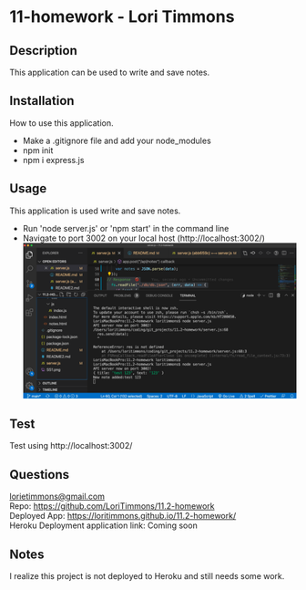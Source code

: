 # 11-homework - Lori Timmons 

## Description
This application can be used to write and save notes. 

## Installation
How to use this application. 
* Make a .gitignore file and add your node_modules 
* npm init 
* npm i express.js

## Usage 
 This application is used write and save notes. 
 * Run 'node server.js' or 'npm start' in the command line
 * Navigate to port 3002 on your local host (http://localhost:3002/)
![VS Image 1](./SS1.png)  <br>

## Test
Test using http://localhost:3002/

## Questions
lorietimmons@gmail.com <br>
Repo: https://github.com/LoriTimmons/11.2-homework <br>
Deployed App: https://loritimmons.github.io/11.2-homework/ <br>
Heroku Deployment application link: Coming soon

## Notes
I realize this project is not deployed to Heroku and still needs some work. 
